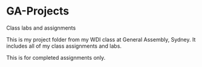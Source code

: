 # GA-Projects
Class labs and assignments

This is my project folder from my WDI class at General Assembly, Sydney. It includes all of my class assignments and labs.

This is for completed assignments only.
